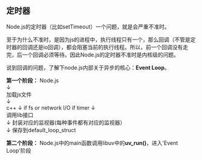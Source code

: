 **定时器**
-
Node.js的定时器（比如setTimeout）一个问题，就是会严重不准时。   

至于为什么不准时，是因为js的进程中，执行线程只有一个，那么回调（不管是定时器的回调还是io回调），都会阻塞当前的执行线程。所以，前一个回调没有走完，后一个回调必须等待。因此Node.js的定时器不准时是内核级的问题。  

说到回调的问题，了解下node.js内部关于异步的核心：**Event Loop**。   

**第一个阶段：** 
Node.js   
  ↓   
加载js文件   
  ↓   
c++
  ↓
if fs or network I/O                                 if timer
  ↓                                                     
调用lib接口   
  ↓
封装对应的监视器(每种事件都有对应的监视器）   
  ↓
保存到default_loop_struct

**第二个阶段：** Node.js中的main函数调用libuv中的**uv_run()**，进入'Event Loop'阶段



